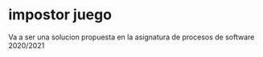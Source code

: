 # impostor juego
Va a ser una solucion propuesta en la asignatura de procesos de software 2020/2021
